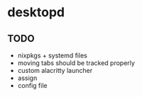 # desktopd

## TODO

* nixpkgs + systemd files
* moving tabs should be tracked properly
* custom alacritty launcher
* assign 
* config file
